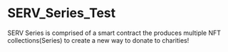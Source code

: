 # SERV_Series_Test
SERV Series is comprised of a smart contract the produces multiple NFT collections(Series) to create a new way to donate to charities!
